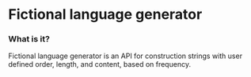 # Fictional language generator
<h3>What is it?</h3>
Fictional language generator is an API for construction strings with user defined order, length, and content, based on frequency.
